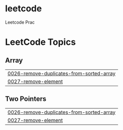 # leetcode
Leetcode Prac

<!---LeetCode Topics Start-->
# LeetCode Topics
## Array
|  |
| ------- |
| [0026-remove-duplicates-from-sorted-array](https://github.com/erikkaincolor/leetcode/tree/master/0026-remove-duplicates-from-sorted-array) |
| [0027-remove-element](https://github.com/erikkaincolor/leetcode/tree/master/0027-remove-element) |
## Two Pointers
|  |
| ------- |
| [0026-remove-duplicates-from-sorted-array](https://github.com/erikkaincolor/leetcode/tree/master/0026-remove-duplicates-from-sorted-array) |
| [0027-remove-element](https://github.com/erikkaincolor/leetcode/tree/master/0027-remove-element) |
<!---LeetCode Topics End-->